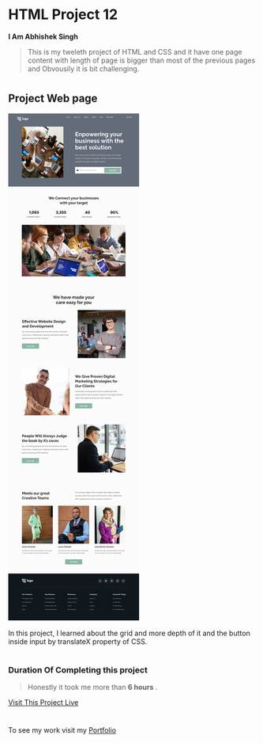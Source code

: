 # HTML Project 12
**I Am Abhishek Singh**
> This is my tweleth project of HTML and CSS and it have one page content with length of page is bigger than most of the previous pages and Obvousily it is bit challenging.

 #

## Project Web page

![Project 12 Image](twelve.png)

In this project, I learned about the grid and more depth of it and the button inside input by translateX property of CSS.

#

### Duration Of Completing this project
> Honestly it took me more than **6 hours** .

[Visit This Project Live](https://abhi-project-12.netlify.app/)


#

To see my work visit my [Portfolio](https://portfolio-of-abhishek.netlify.app)

